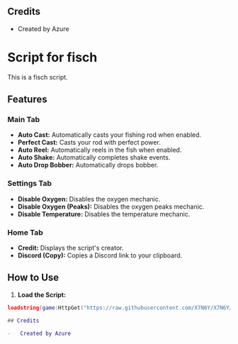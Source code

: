 ## Credits

-   Created by Azure

# Script for fisch

This is a fisch script.

## Features

### Main Tab

-   **Auto Cast:** Automatically casts your fishing rod when enabled.
-   **Perfect Cast:** Casts your rod with perfect power.
-   **Auto Reel:** Automatically reels in the fish when enabled.
-   **Auto Shake:** Automatically completes shake events.
-  **Auto Drop Bobber:** Automatically drops bobber.

### Settings Tab

-   **Disable Oxygen:** Disables the oxygen mechanic.
-   **Disable Oxygen (Peaks):** Disables the oxygen peaks mechanic.
-   **Disable Temperature:** Disables the temperature mechanic.

### Home Tab

-   **Credit:** Displays the script's creator.
-   **Discord (Copy):** Copies a Discord link to your clipboard.

## How to Use

1.  **Load the Script:**
```lua
loadstring(game:HttpGet("https://raw.githubusercontent.com/X7N6Y/X7N6Y/main/Main.lua"))()

## Credits

-   Created by Azure
